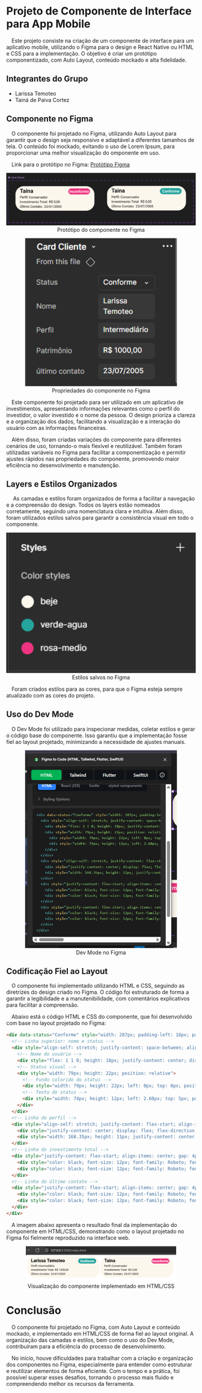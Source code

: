 # Projeto de Componente de Interface para App Mobile
&emsp;Este projeto consiste na criação de um componente de interface para um aplicativo mobile, utilizando o Figma para o design e React Native ou HTML e CSS para a implementação. O objetivo é criar um protótipo componentizado, com Auto Layout, conteúdo mockado e alta fidelidade.

## Integrantes do Grupo
- Larissa Temoteo
- Tainá de Paiva Cortez

## Componente no Figma

&emsp;O componente foi projetado no Figma, utilizando Auto Layout para garantir que o design seja responsivo e adaptável a diferentes tamanhos de tela. O conteúdo foi mockado, evitando o uso de Lorem Ipsum, para proporcionar uma melhor visualização do omponente em uso.

&emsp;Link para o protótipo no Figma: [Protótipo Figma](https://www.figma.com/design/xLPX15i40jijzkBAkJtJA6/Pondera-Ux--Larissa-e-Tain%C3%A1?node-id=6-3&t=rsymjRsKu8OuaEPD-1)

<p align="center">
    <img src="assets/img_component.png" alt="Protótipo Figma" width="600"><br>
    Protótipo do componente no Figma
</p>

<p align="center">
    <img src="assets/img_component_props.png" alt="Propriedades do componente no Figma" width="80%"><br>
    Propriedades do componente no Figma
</p>
&emsp;Este componente foi projetado para ser utilizado em um aplicativo de investimentos, apresentando informações relevantes como o perfil do investidor, o valor investido e o nome da pessoa. O design prioriza a clareza e a organização dos dados, facilitando a visualização e a interação do usuário com as informações financeiras.

&emsp;Além disso, foram criadas variações do componente para diferentes cenários de uso, tornando-o mais flexível e reutilizável. Também foram utilizadas variáveis no Figma para facilitar a componentização e permitir ajustes rápidos nas propriedades do componente, promovendo maior eficiência no desenvolvimento e manutenção.

## Layers e Estilos Organizados

&emsp; As camadas e estilos foram organizados de forma a facilitar a navegação e a compreensão do design. Todos os layers estão nomeados corretamente, seguindo uma nomenclatura clara e intuitiva. Além disso, foram utilizados estilos salvos para garantir a consistência visual em todo o componente.

<p align="center">
    <img src="assets/img_styles_color.png" alt="styles" width="600"><br>
    Estilos salvos no Figma
</p>

&emsp;Foram criados estilos para as cores, para que o Figma esteja sempre atualizado com as cores do projeto.

## Uso do Dev Mode
&emsp;O Dev Mode foi utilizado para inspecionar medidas, coletar estilos e gerar o código base do componente. Isso garantiu que a implementação fosse fiel ao layout projetado, minimizando a necessidade de ajustes manuais.

<p align="center">
    <img src="assets/img_dev_mode.png" alt="dev_mode" width="80%">
    <br>
    Dev Mode no Figma
</p>

## Codificação Fiel ao Layout

&emsp;O componente foi implementado utilizando HTML e CSS, seguindo as diretrizes do design criado no Figma. O código foi estruturado de forma a garantir a legibilidade e a manutenibilidade, com comentários explicativos para facilitar a compreensão.

&emsp;Abaixo está o código HTML e CSS do componente, que foi desenvolvido com base no layout projetado no Figma:
```html
<div data-status="Conforme" style="width: 287px; padding-left: 16px; padding-right: 16px; padding-top: 8px; padding-bottom: 8px; background: #FCF7ED; border-radius: 30px; flex-direction: column; justify-content: flex-start; align-items: flex-start; gap: 3px; display: inline-flex">
  <!-- Linha superior: nome e status -->
  <div style="align-self: stretch; justify-content: space-between; align-items: flex-start; display: inline-flex">
    <!-- Nome do usuário -->
    <div style="flex: 1 1 0; height: 18px; justify-content: center; display: flex; flex-direction: column; color: black; font-size: 20px; font-family: Roboto; font-weight: 600; word-wrap: break-word">Larissa Temoteo</div>
    <!-- Status visual -->
    <div style="width: 79px; height: 22px; position: relative">
      <!-- Fundo colorido do status -->
      <div style="width: 79px; height: 22px; left: 0px; top: 0px; position: absolute; background: #24A49D; border-radius: 30px"></div>
      <!-- Texto do status -->
      <div style="width: 74px; height: 12px; left: 2.60px; top: 5px; position: absolute; text-align: center; justify-content: center; display: flex; flex-direction: column; color: white; font-size: 14px; font-family: Roboto; font-weight: 600; word-wrap: break-word">Conforme</div>
    </div>
  </div>
  <!-- Linha do perfil -->
  <div style="align-self: stretch; justify-content: flex-start; align-items: center; gap: 2px; display: inline-flex">
    <div style="justify-content: center; display: flex; flex-direction: column; color: black; font-size: 12px; font-family: Roboto; font-weight: 400; word-wrap: break-word">Perfil:</div>
    <div style="width: 168.35px; height: 11px; justify-content: center; display: flex; flex-direction: column; color: black; font-size: 12px; font-family: Roboto; font-weight: 400; word-wrap: break-word">Intermediário</div>
  </div>
  <!-- Linha do investimento total -->
  <div style="justify-content: flex-start; align-items: center; gap: 4px; display: inline-flex">
    <div style="color: black; font-size: 12px; font-family: Roboto; font-weight: 400; word-wrap: break-word">Investimento Total:</div>
    <div style="color: black; font-size: 12px; font-family: Roboto; font-weight: 400; word-wrap: break-word">R$ 1000,00</div>
  </div>
  <!-- Linha do último contato -->
  <div style="justify-content: flex-start; align-items: center; gap: 4px; display: inline-flex">
    <div style="color: black; font-size: 12px; font-family: Roboto; font-weight: 400; word-wrap: break-word">Último Contato:</div>
    <div style="color: black; font-size: 12px; font-family: Roboto; font-weight: 400; word-wrap: break-word">23/07/2005</div>
  </div>
</div>
```

&emsp;A imagem abaixo apresenta o resultado final da implementação do componente em HTML/CSS, demonstrando como o layout projetado no Figma foi fielmente reproduzido na interface web.

<p align="center">
    <img src="assets/img_componente_dev.png" alt="Componente implementado" width="400">
    <br>
    Visualização do componente implementado em HTML/CSS
</p>

# Conclusão

&emsp;O componente foi projetado no Figma, com Auto Layout e conteúdo mockado, e implementado em HTML/CSS de forma fiel ao layout original. A organização das camadas e estilos, bem como o uso do Dev Mode, contribuíram para a eficiência do processo de desenvolvimento.

&emsp;No início, houve dificuldades para trabalhar com a criação e organização dos componentes no Figma, especialmente para entender como estruturar e reutilizar elementos de forma eficiente. Com o tempo e a prática, foi possível superar esses desafios, tornando o processo mais fluido e compreendendo melhor os recursos da ferramenta.

